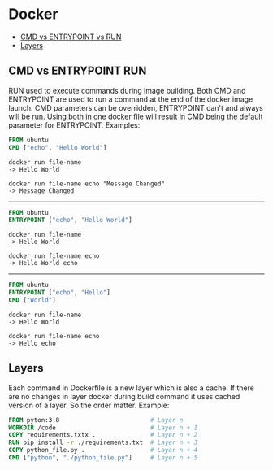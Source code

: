 # Docker
- [CMD vs ENTRYPOINT vs RUN](#cmd_vs_entrypoint)
- [Layers](#layers)

## CMD vs ENTRYPOINT RUN<a name="cmd_vs_entrypoint_vs_run"></a>
RUN used to execute commands during image building. 
Both CMD and ENTRYPOINT are used to run a command at the end of the docker image launch. CMD parameters can be overridden, ENTRYPOINT can't and always will be run. Using both in one docker file will result in CMD being the default parameter for ENTRYPOINT. Examples:
``` dockerfile 
FROM ubuntu
CMD ["echo", "Hello World"]
```
``` 
docker run file-name
-> Hello World

docker run file-name echo "Message Changed"
-> Message Changed
```
***

``` dockerfile 
FROM ubuntu
ENTRYPOINT ["echo", "Hello World"]
```
``` 
docker run file-name
-> Hello World

docker run file-name echo
-> Hello World echo
```
***
``` dockerfile
FROM ubuntu
ENTRYPOINT ["echo", "Hello"]
CMD ["World"]
```
``` 
docker run file-name
-> Hello World

docker run file-name echo
-> Hello echo
```

## Layers <a name="layers"></a>
Each command in Dockerfile is a new layer which is also a cache. If there are no changes in layer docker during build command it uses cached version of a layer. So the order matter. Example:

``` dockerfile 
FROM pyton:3.8                         # Layer n
WORKDIR /code                          # Layer n + 1
COPY requirements.txtx .               # Layer n + 2
RUN pip install -r ./requirements.txt  # Layer n + 3
COPY python_file.py .                  # Layer n + 4
CMD ["python", "./python_file.py"]     # Layer n + 5
```